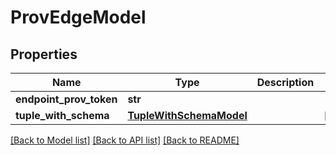 # ProvEdgeModel

## Properties
Name | Type | Description | Notes
------------ | ------------- | ------------- | -------------
**endpoint_prov_token** | **str** |  | 
**tuple_with_schema** | [**TupleWithSchemaModel**](TupleWithSchemaModel.md) |  | [optional] 

[[Back to Model list]](../README.md#documentation-for-models) [[Back to API list]](../README.md#documentation-for-api-endpoints) [[Back to README]](../README.md)


